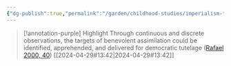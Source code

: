 ```yaml
---
{"dg-publish":true,"permalink":"/garden/childhood-studies/imperialism-thrives-through-surveillance/","created":"2024-04-29T20:17:57.396+08:00","updated":"2024-07-31T16:19:01.415+08:00"}
---
```


> [!annotation-purple] Highlight
>Through continuous and discrete observations, the targets of benevolent assimilation could be identified, apprehended, and delivered for democratic tutelage ([Rafael 2000, 40](zotero://open-pdf/library/items/CQJBIZY8?page=40&annotation=DNLFNLUC))
> [[2024-04-29#13:42\|2024-04-29#13:42]]


